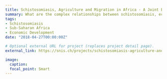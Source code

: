 ```yaml
---
title: Schistosomiasis, Agriculture and Migration in Africa - A Joint Economic and Ecological Analysis
summary: What are the complex relationships between schistosomiasis, economic development and migration in an African context?
tags:
- Schistosomiasis
- Sub-Saharan Africa
- Economic Development
date: "2018-04-27T00:00:00Z"

# Optional external URL for project (replaces project detail page).
external_link: https://snis.ch/projects/schistosomiasis-agriculture-and-migration-in-africa-a-joint-economic-and-ecological-analysis/

image:
  caption:
  focal_point: Smart
---
```

